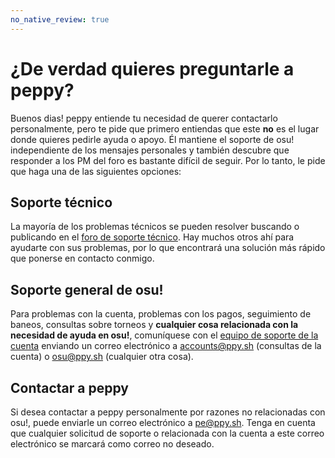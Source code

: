 ```yaml
---
no_native_review: true
---
```


# ¿De verdad quieres preguntarle a peppy?

Buenos dias! peppy entiende tu necesidad de querer contactarlo personalmente, pero te pide que primero entiendas que este **no** es el lugar donde quieres pedirle ayuda o apoyo. Él mantiene el soporte de osu! independiente de los mensajes personales y también descubre que responder a los PM del foro es bastante difícil de seguir. Por lo tanto, le pide que haga una de las siguientes opciones:

## Soporte técnico

La mayoría de los problemas técnicos se pueden resolver buscando o publicando en el [foro de soporte técnico](https://osu.ppy.sh/community/forums/5). Hay muchos otros ahí para ayudarte con sus problemas, por lo que encontrará una solución más rápido que ponerse en contacto conmigo.

## Soporte general de osu!

Para problemas con la cuenta, problemas con los pagos, seguimiento de baneos, consultas sobre torneos y **cualquier cosa relacionada con la necesidad de ayuda en osu!**, comuníquese con el [equipo de soporte de la cuenta](/wiki/People/The_Team/Account_support_team) enviando un correo electrónico a [accounts@ppy.sh](mailto:accounts@ppy.sh) (consultas de la cuenta) o [osu@ppy.sh](mailto:osu@ppy.sh) (cualquier otra cosa).

## Contactar a peppy

Si desea contactar a peppy personalmente por razones no relacionadas con osu!, puede enviarle un correo electrónico a [pe@ppy.sh](mailto:pe@ppy.sh). Tenga en cuenta que cualquier solicitud de soporte o relacionada con la cuenta a este correo electrónico se marcará como correo no deseado.
